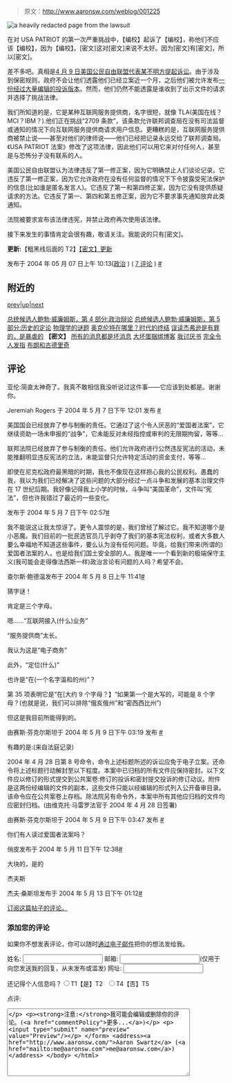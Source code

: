 # 

> 原文：<http://www.aaronsw.com/weblog/001225>

![a heavily redacted page from the lawsuit](img/935804204952fce723e075c0a77223fc.png)

在对 USA PATRIOT 的第一次严重挑战中，【编校】起诉了【编校】，称他们不应该【编校】，因为【编校】。[密文]这对[密文]来说不太好。因为[密文]有[密文]，所以[密文]。

差不多吧。真相是[4 月 9 日美国公民自由联盟代表某不明方提起诉讼](http://www.aclu.org/SafeandFree/SafeandFree.cfm?ID=15543&c=262&MX=1225&H=1)。由于涉及到保密规则，政府不会让他们透露他们已经立案近一个月，之后他们被允许发布[一份经过大量编辑的投诉版本](http://www.aclu.org/SafeandFree/SafeandFree.cfm?ID=15552&c=262)。然而，他们仍然不能透露是谁收到了出示文件的请求并选择了挑战法律。

我们所知道的是，它是某种互联网服务提供商，名字很短，就像 TLA(美国在线？MCI？IBM？).他们正在挑战“2709 条款”，该条款允许联邦调查局在没有司法监督或通知的情况下向互联网服务提供商请求用户信息。更糟糕的是，互联网服务提供商被禁止说——甚至对他们的律师说——他们已经把记录永远交给了联邦调查局。《USA PATRIOT 法案》修改了这项法律，因此他们可以用它来对付任何人，甚至是与恐怖分子没有联系的人。

美国公民自由联盟认为法律违反了第一修正案，因为它明确禁止人们谈论记录。它违反了第一修正案，因为它允许政府在没有任何监督的情况下下令披露受宪法保护的信息(比如谁是匿名发言人)。它违反了第一和第四修正案，因为它没有提供质疑请求的方法。它违反了第一、第四和第五修正案，因为它不要求事先通知放弃此类通知。

法院被要求宣布该法律违宪，并禁止政府再次使用该法律。

接下来发生的事情肯定会很有趣，敬请关注。我能说的只有[密文]。

**更新:**【粗黑线后面的 T2】[【密文】更新](http://www.aaronsw.com/weblog/001424)

发布于 2004 年 05 月 07 日上午 10:13([政治](cat_politics) ) ( [7 评论](#comments) ) [#](001225)

## 附近的

[prev](001224 "Misreading Jefferson is Sinful and Tyrannical")|[up](./)|[next](001226 "All News is Bad News")

[总统候选人鲍勃·威廉姆斯，第 4 部分:政治辩论](001215)
[总统候选人鲍勃·威廉姆斯，第 5 部分:历史的定论](001218)
[物理学的谜题](001222)
[奥克伦特在哪里？时代的终结](001223)
[误读杰弗逊是有罪的，是暴虐的](001224)
**【密文】**
[所有的消息都是坏消息](001226)
[大坏蛋捆绑博客](001228)
[我讨厌书](001229)
[完全令人发指](001230)
[布朗和古德里奇](001234)

## 评论

亚伦:简直太神奇了。我真不敢相信我没听说过这件事——它应该到处都是。谢谢你。

Jeremiah Rogers 于 2004 年 5 月 7 日下午 12:01 发布 [#](#c1009)

美国国会已经放弃了参与制衡的责任。它通过了这个令人厌恶的“爱国者法案”，它继续资助一场未申报的“战争”，它未能反对未经指控或审判的无限期拘留，等等…

联邦法院已经放弃了参与制衡的责任。他们允许政府进行公然违反宪法的活动，未能推翻明显违反宪法的立法，未能监督只允许特定活动的资金支付，等等…

即使在尼克松政府最黑暗的时期，我也不像现在这样担心我的公民权利。愚蠢的我，我以为我们已经解决了这些问题的大部分经过一点斗争和发展的基本治理文件在 17 世纪后期。我好像记得我上小学的时候，斗争叫“美国革命”，文件叫“宪法”，但也许我错过了最近的一些变化。

发布于 2004 年 5 月 7 日下午 02:57[#](#c1010)

我不能说这让我太惊讶了。更令人震惊的是，我们曾经了解过它。我不知道哪个是小恶魔。我们目前的一批民选官员几乎剥夺了我们的基本宪法权利，或者大多数人要么幸福地不知道这些事件，要么认为没有任何问题。毕竟，给我们带来(所谓的)爱国者法案的人，也是给我们国土安全部的人。我是唯一一个看到新的极端保守主义(我可能会走得像法西斯一样)政治言论有问题的人吗？希望不会。

查尔斯·鲍德温发布于 2004 年 5 月 8 日上午 11:41[#](#c1014)

猜字谜！

肯定是三个字母。

嗯……“互联网接入(什么)业务”

“服务提供商”太长。

我认为这是“电子商务”

此外，“定位(什么)”

也许是“在(一个名字温和的州)”？

第 35 项表明它是“在[大约 9 个字母？】“如果第一个是大写的，可能是 8 个字母？(也就是说，我们可以排除“俄亥俄州”和“密西西比州”)

但这是我目前所能得到的。

由赛斯·芬克尔斯坦于 2004 年 5 月 9 日下午 03:19 发布 [#](#c1017)

有趣的是:(来自法庭记录)

2004 年 4 月 28 日第 8 号命令，命令上述标题所述的诉讼应免于电子立案。还命令将上述标题行动解封至以下程度。本案中已归档的所有文件应保持密封。以下文件应以修订的形式提交到公共案卷:修订的投诉和密封提交投诉的修订动议。附件是这两份经编辑的文件的副本，这些文件只能以经编辑的形式列入公开备审目录。该命令应在公共案卷上存档。除法院另有命令外，本案中所有其他应归档的文件均应密封归档。(由维克托·马雷罗法官于 2004 年 4 月 28 日签署)

由赛斯·芬克尔斯坦于 2004 年 5 月 9 日下午 03:47 发布 [#](#c1018)

你们有人读过爱国者法案吗？

俏皮发布于 2004 年 5 月 11 日下午 12:38[#](#c1045)

大块的，是的

杰夫斯

杰夫·桑斯坦发布于 2004 年 5 月 13 日下午 01:12[#](#c1075)

[订阅这篇帖子的评论。](feed:http://www.aaronsw.com/weblog/xml/001225.xml)

### 添加您的评论

如果你不想发表评论，你可以随时[通过电子邮件](mailto:weblog@aaronsw.com)把你的想法发给我。

<form method="post" action="http://notabug.com/mt/gorsnikat.cgi" name="comments_form" onsubmit="if (this.bakecookie[0].checked) rememberMe(this)" id="comments_form"><input type="hidden" name="static" value="1"> <input type="hidden" name="entry_id" value="1225">

<label for="author">姓名:</label> <input tabindex="1" id="author" name="author">
<label for="email">邮箱:</label> <input tabindex="2" id="email" name="email">(仅用于向您发送我的回复，从未发布或滥发)
<label for="url">网址:</label> <input tabindex="3" id="url" name="url">

还记得个人信息吗？<input type="radio" id="bakecookie" name="bakecookie">T1【是】T2<input type="radio" id="forget" name="bakecookie" onclick="forgetMe(this.form)" value="Forget Info" style="margin-left: 15px;">T4【否】T5

<label for="text">点评:</label>
<textarea tabindex="4" id="text" name="text" rows="10" cols="50"></p> <p><strong>注意:</strong>我可能会编辑或删除你的评论。(<a href="commentPolicy">更多...</a>)</p> <p><input type="submit" name="preview" value="Preview"/></p> </form> <address><a href="http://www.aaronsw.com/">Aaron Swartz</a> (<a href="mailto:me@aaronsw.com">me@aaronsw.com</a>)</address> </body> </html></textarea>

</form>